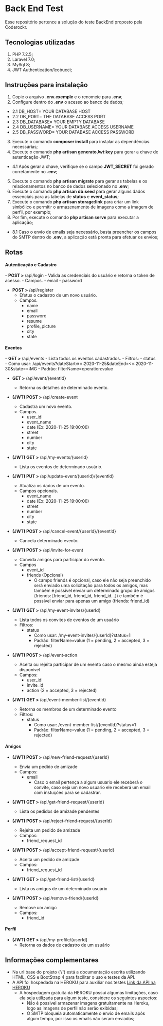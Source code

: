 # Back End Test
Esse repositório pertence a solução do teste BackEnd proposto pela Coderockr.

## Tecnologias utilizadas
1. PHP 7.2.5;
2. Laravel 7.0;
3. MySql 8;
4. JWT Authentication/lcobucci;

## Instruções para instalação

1. Copie o arquivo <strong>.env.exemple</strong> e o renomeie para <strong>.env</strong>;
2. Configure dentro do <strong>.env</strong> o acesso ao banco de dados;
- 2.1 DB_HOST= YOUR DATABASE HOST
- 2.2 DB_PORT= THE DATABASE ACCESS PORT
- 2.3 DB_DATABASE= YOUR EMPTY DATABASE
- 2.4 DB_USERNAME= YOUR DATABASE ACCESS USERNAME
- 2.5 DB_PASSWORD= YOUR DATABASE ACCESS PASSWORD
3. Execute o comando <strong>composer install</strong> para instalar as dependências necessárias;
4. Execute o comando <strong>php artisan generateJwt:key</strong> para gerar a chave de autenticação JWT;
- 4.1 Após gerar a chave, verifique se o campo <strong>JWT_SECRET</strong> foi gerado corretamente no <strong>.env</strong>;
5. Execute o comando <strong>php artisan migrate</strong> para gerar as tabelas e os relacionamentos no banco de dados selecionado no <strong>.env</strong>;
6. Execute o comando <strong>php artisan db:seed</strong> para gerar alguns dados essenciais para as tabelas de <strong>status</strong> e <strong>event_status</strong>;
7. Execute o comando <strong>php artisan storage:link</strong> para criar um link simbólico e permitir o armazenamento de imagens como a imagem de perfil, por exemplo;
8. Por fim, execute o comando <strong>php artisan serve</strong> para executar a aplicação;
- 8.1 Caso o envio de emails seja necessário, basta preencher os campos do SMTP dentro do <strong>.env</strong>, a aplicação está pronta para efetuar os envios;

## Rotas
<h4>Autenticação e Cadastro</h4>
  - <strong>POST > </strong> /api/login
    - Valida as credenciais do usuário e retorna o token de acesso.
    - Campos.
        - email
        - password
     
  - <strong>POST > </strong> /api/register
    - Efetua o cadastro de um novo usuário.
    - Campos.
        - name
        - email
        - password
        - resume
        - profile_picture
        - city
        - state 
       
<h4>Eventos</h4>
  - <strong>GET > </strong> /api/events
    - Lista todos os eventos cadastrados.
    - Filtros:
        - status
            - Como usar: /api/events?dateStart=>=:2020-11-25&dateEnd=<=:2020-11-30&state==:MG
            - Padrão: filterName=operation:value
      
  - <strong>GET > </strong> /api/event/{eventId}
    - Retorna os detalhes de determinado evento.
        
  - <strong>(JWT) POST > </strong> /api/create-event
    - Cadastra um novo evento.
    - Campos.
        - user_id
        - event_name
        - date (Ex: 2020-11-25 19:00:00)
        - street
        - number
        - city
        - state
         
  - <strong>(JWT) GET > </strong> /api/my-events/{userId}
    - Lista os eventos de determinado usuário.
    
  - <strong>(JWT) PUT > </strong> /api/update-event/{userId}/{eventId}
    - Atualiza os dados de um evento.
    - Campos opcionais.
        - event_name
        - date (Ex: 2020-11-25 19:00:00)
        - street
        - number
        - city
        - state  
        
  - <strong>(JWT) POST > </strong> /api/cancel-event/{userId}/{eventId}
    - Cancela determinado evento.  
    
  - <strong>(JWT) POST > </strong> /api/invite-for-event
    - Convida amigos para participar do evento.
    - Campos
        - event_id
        - friends (Opcional)
            - O campo friends é opcional, caso ele não seja preenchido será enviado uma solicitação para todos os amigos, mas também é possivel enviar um determinado grupo de amigos (friends: [friend_id, friend_id, friend_id...]) e também é possivel enviar para apenas um amigo (friends: friend_id)           
  
  - <strong>(JWT) GET > </strong> /api/my-event-invites/{userId}
    - Lista todos os convites de eventos de um usuário
    - Filtros:
        - status
            - Como usar: /my-event-invites/{userId}?status=1
            - Padrão: filterName=value (1 = pending, 2 = accepted, 3 = rejected)
       
  - <strong>(JWT) POST > </strong> /api/event-action
    - Aceita ou rejeita participar de um evento caso o mesmo ainda esteja disponível 
    - Campos:
        - user_id
        - invite_id
        - action (2 = accepted, 3 = rejected)    
        
  - <strong>(JWT) GET > </strong> /api/event-member-list/{eventId}
    - Retorna os membros de um determinado evento
    - Filtros:
        - status
            - Como usar: /event-member-list/{eventId}?status=1
            - Padrão: filterName=value (1 = pending, 2 = accepted, 3 = rejected)    
            
<h4>Amigos</h4>

  - <strong>(JWT) POST > </strong> /api/new-friend-request/{userId}
    - Envia um pedido de amizade
    - Campos:
        - email
            - Caso o email pertença a algum usuario ele receberá o convite, caso seja um novo usuario ele receberá um email com instuções para se cadastrar. 

  - <strong>(JWT) GET > </strong> /api/get-friend-request/{userId}
    - Lista os pedidos de amizade pendentes
    
  - <strong>(JWT) POST > </strong> /api/reject-friend-request/{userId}
    - Rejeita um pedido de amizade
    - Campos:
        - friend_request_id
        
  - <strong>(JWT) POST > </strong> /api/accept-friend-request/{userId}
    - Aceita um pedido de amizade
    - Campos:
        - friend_request_id    
        
  - <strong>(JWT) GET > </strong> /api/get-friend-list/{userId}
    - Lista os amigos de um determinado usuário  
    
  - <strong>(JWT) POST > </strong> /api/remove-friend/{userId}
    - Remove um amigo
    - Campos:
        - friend_id        
        
<h4>Perfil</h4>     

  - <strong>(JWT) GET > </strong> /api/my-profile/{userId}
    - Retorna os dados de cadastro de um usuário             
            
## Informações complementares
- Na url base do projeto ('/') está a documentação escrita utilizando HTML, CSS e BootStrap 4 para facilitar o uso e testes da API.
- A API foi hospedada na HEROKU para auxiliar nos testes <a href="https://coderockr-test.herokuapp.com/">Link da API na HEROKU</a>
    - A hospedagem gratuita da HEROKU possui algumas limitações, caso ela seja utilizada para algum teste, considere os seguintes aspectos: 
        - Não é possivel armazenar imagens gratuitamente na Heroku, logo as imagens de perfil não serão exibidas;
        - O SMTP bloqueia automaticamente o envio de emails após algum tempo, por isso os emails não seram enviados;

